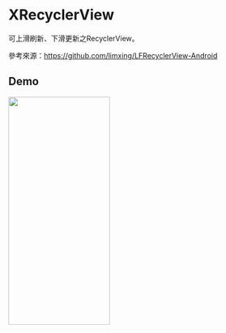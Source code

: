 # XRecyclerView

可上滑刷新、下滑更新之RecyclerView。

參考來源：https://github.com/limxing/LFRecyclerView-Android

## Demo
<img src="https://github.com/DDPlay123/XRecyclerView/blob/master/demo/demo.gif" width="200" height="450"/>

